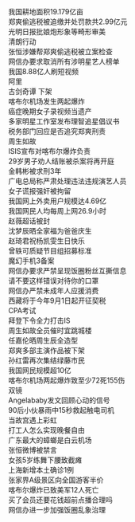 我国耕地面积19.179亿亩  
郑爽偷逃税被追缴并处罚款共2.99亿元  
光明日报批娘炮形象等畸形审美  
清朗行动  
张恒涉嫌帮郑爽偷逃税被立案检查  
网信办要求取消所有涉明星艺人榜单  
我国8.88亿人刷短视频  
阿里  
古剑奇谭 下架  
喀布尔机场发生两起爆炸  
癌症晚期女子录视频当遗产  
多家明星工作室发布理智追星倡议书  
税务部门回应是否追究郑爽刑责  
周生如故  
ISIS宣布对喀布尔爆炸负责  
29岁男子劝人结账被杀案将再开庭  
金韩彬被求刑3年  
广电总局称严肃处理违法违规演艺人员  
女子谎报强奸被拘留  
我国网上外卖用户规模达4.69亿  
我国网民人均每周上网26.9小时  
赵薇超话被封  
沈梦辰晒全家福为爸爸庆生  
赵琦君祝杨凯雯生日快乐  
曾轶可质疑节目组招募标准  
魔幻手机3备案  
网信办要求严禁呈现饭圈粉丝互撕信息  
请不要这样错误对待你的口罩  
网信办严禁未成年人应援消费  
西藏将于今年9月1日起开征契税  
CPA考试  
拜登下令全力打击IS  
周生如故全员催时宜跳城楼  
任嘉伦晒周生辰全造型  
郑爽多部主演作品被下架  
孙红雷再次集结绿藤市民  
我国网民规模超10亿  
喀布尔机场两起爆炸致至少72死155伤  
双镜  
Angelababy发文回顾心动的信号  
90后小伙暴雨中15秒救起触电司机  
当故宫遇上彩虹  
打工人怎么实现晚餐自由  
广东最大的蟑螂是白云机场  
张恒微博被禁言  
女孩5岁练舞下腰致截瘫  
上海新增本土确诊1例  
张家界A级景区向全国游客半价  
喀布尔爆炸已致美军12人死亡  
买了会员还要花钱超前点播合理吗  
网信办进一步加强饭圈乱象治理  
